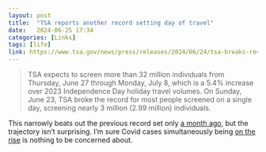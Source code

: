 ```yaml
---
layout: post
title:  "TSA reports another record setting day of travel"
date:   2024-06-25 17:34
categories: [Links]
tags: [life]
link: https://www.tsa.gov/news/press/releases/2024/06/24/tsa-breaks-record-most-individuals-screened-single-day-readies
---
```


>TSA expects to screen more than 32 million individuals from Thursday, June 27 through Monday, July 8, which is a 5.4% increase over 2023 Independence Day holiday travel volumes. On Sunday, June 23, TSA broke the record for most people screened on a single day, screening nearly 3 million (2.99 million) individuals.

This narrowly beats out the previous record set only [a month ago](https://victorwynne.com/tsa-flight-record/), but the trajectory isn’t surprising. I’m sure Covid cases simultaneously being [on the rise](https://www.upi.com/Health_News/2024/06/25/covid-19-cases-rising-america-summer/3011719324520/) is nothing to be concerned about.
